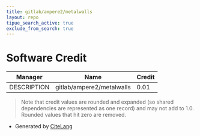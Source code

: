 ```yaml
---
title: gitlab/ampere2/metalwalls
layout: repo
tipue_search_active: true
exclude_from_search: true
---
```

# Software Credit

|Manager|Name|Credit|
|-------|----|------|
|DESCRIPTION|gitlab/ampere2/metalwalls|0.01|


> Note that credit values are rounded and expanded (so shared dependencies are represented as one record) and may not add to 1.0. Rounded values that hit zero are removed.


- Generated by [CiteLang](https://github.com/vsoch/citelang)
